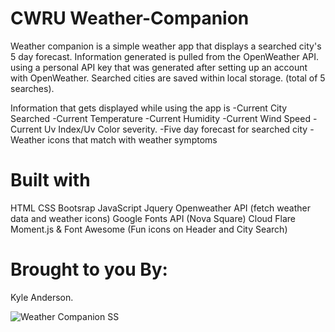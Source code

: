 # CWRU Weather-Companion
Weather companion is a simple weather app that displays a searched city's 5 day forecast. 
Information generated is pulled from the OpenWeather API. using a personal API key that was generated after setting up an account with OpenWeather.
Searched cities are saved within local storage. (total of 5 searches).


Information that gets displayed while using the app is 
-Current City Searched
-Current Temperature 
-Current Humidity
-Current Wind Speed
-Current Uv Index/Uv Color severity. 
-Five day forecast for searched city
-Weather icons that match with weather symptoms

# Built with
HTML
CSS 
Bootsrap
JavaScript
Jquery 
Openweather API (fetch weather data and weather icons)
Google Fonts API (Nova Square)
Cloud Flare Moment.js & Font Awesome (Fun icons on Header and City Search)

# Brought to you By:
Kyle Anderson. 

![Weather Companion SS](https://user-images.githubusercontent.com/103543572/176777727-863114eb-8636-4911-a514-7fc53fa9b1ff.png)